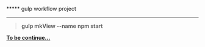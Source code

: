 ***** gulp workflow project
***

> **gulp mkView --name**
> **npm start**

<u>**To be continue...**</u>